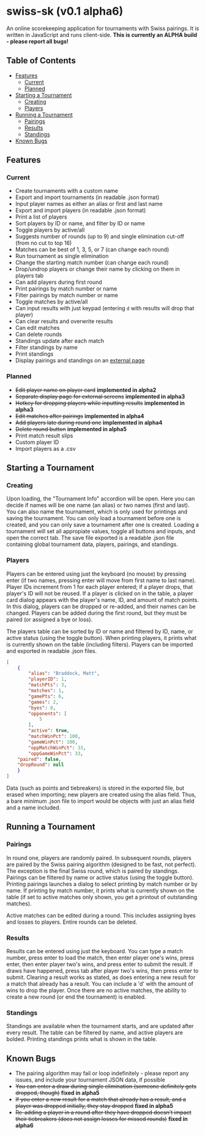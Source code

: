 # swiss-sk (v0.1 alpha6)
An online scorekeeping application for tournaments with Swiss pairings. It is written in JavaScript and runs client-side. **This is currently an ALPHA build - please report all bugs!**

## Table of Contents
- [Features](#Features)
  * [Current](#Current)
  * [Planned](#Planned)
- [Starting a Tournament](#Starting%20a%20Tournament)
  * [Creating](#Creating)
  * [Players](#Players)
- [Running a Tournament](#Running%20a%20Tournament)
  * [Pairings](#Pairings)
  * [Results](#Results)
  * [Standings](#Standings)
- [Known Bugs](#Known%20Bugs)

## Features

### Current
- Create tournaments with a custom name
- Export and import tournaments (in readable .json format)
- Input player names as either an alias or first and last name
- Export and import players (in readable .json format)
- Print a list of players
- Sort players by ID or name, and filter by ID or name
- Toggle players by active/all
- Suggests number of rounds (up to 9) and single elimination cut-off (from no cut to top 16)
- Matches can be best of 1, 3, 5, or 7 (can change each round)
- Run tournament as single elimination
- Change the starting match number (can change each round)
- Drop/undrop players or change their name by clicking on them in players tab
- Can add players during first round
- Print pairings by match number or name
- Filter pairings by match number or name
- Toggle matches by active/all
- Can input results with just keypad (entering `d` with results will drop that player)
- Can clear results and overwrite results
- Can edit matches
- Can delete rounds
- Standings update after each match
- Filter standings by name
- Print standings
- Display pairings and standings on an [external page](https://mattbraddock.com/swiss-sk/display.html)

### Planned
- ~~Edit player name on player card~~ **implemented in alpha2**
- ~~Separate display page for external screens~~ **implemented in alpha3**
- ~~Hotkey for dropping players while inputting results~~ **implemented in alpha3**
- ~~Edit matches after pairings~~ **implemented in alpha4**
- ~~Add players late during round one~~ **implemented in alpha4**
- ~~Delete round button~~ **implemented in alpha5**
- Print match result slips
- Custom player ID
- Import players as a .csv

## Starting a Tournament

### Creating
Upon loading, the "Tournament Info" accordion will be open. Here you can decide if names will be one name (an alias) or two names (first and last). You can also name the tournament, which is only used for printings and saving the tournament. You can only load a tournament before one is created, and you can only save a tournament after one is created. Loading a tournament will set all appropiate values, toggle all buttons and inputs, and open the correct tab. The save file exported is a readable .json file containing global tournament data, players, pairings, and standings.

### Players
Players can be entered using just the keyboard (no mouse) by pressing enter (if two names, pressing enter will move from first name to last name). Player IDs increment from 1 for each player entered; if a player drops, that player's ID will not be reused. If a player is clicked on in the table, a player card dialog appears with the player's name, ID, and amount of match points. In this dialog, players can be dropped or re-added, and their names can be changed. Players can be added during the first round, but they must be paired (or assigned a bye or loss).

The players table can be sorted by ID or name and filtered by ID, name, or active status (using the toggle button). When printing players, it prints what is currently shown on the table (including filters). Players can be imported and exported in readable .json files.

```JSON
[
	{
		"alias": "Braddock, Matt",
		"playerID": 1,
		"matchPts": 3,
		"matches": 1,
		"gamePts": 6,
		"games": 2,
		"byes": 0,
		"opponents": [
			5
		],
		"active": true,
		"matchWinPct": 100,
		"gameWinPct": 100,
		"oppMatchWinPct": 33,
		"oppGameWinPct": 33,
    "paired": false,
    "dropRound": null
	}
]
```
Data (such as points and tiebreakers) is stored in the exported file, but erased when importing; new players are created using the alias field. Thus, a bare minimum .json file to import would be objects with just an alias field and a name included.

## Running a Tournament

### Pairings
In round one, players are randomly paired. In subsequent rounds, players are paired by the Swiss pairing algorithm (designed to be fast, not perfect). The exception is the final Swiss round, which is paired by standings. Pairings can be filtered by name or active status (using the toggle button). Printing pairings launches a dialog to select printing by match number or by name. If printing by match number, it prints what is currently shown on the table (if set to active matches only shown, you get a printout of outstanding matches).

Active matches can be edited during a round. This includes assigning byes and losses to players. Entire rounds can be deleted.

### Results
Results can be entered using just the keyboard. You can type a match number, press enter to load the match, then enter player one's wins, press enter, then enter player two's wins, and press enter to submit the result. If draws have happened, press tab after player two's wins, then press enter to submit. Clearing a result works as stated, as does entering a new result for a match that already has a result. You can include a 'd' with the amount of wins to drop the player. Once there are no active matches, the ability to create a new round (or end the tournament) is enabled.

### Standings
Standings are available when the tournament starts, and are updated after every result. The table can be filtered by name, and active players are bolded. Printing standings prints what is shown in the table.

## Known Bugs
- The pairing algorithm may fail or loop indefinitely - please report any issues, and include your tournament JSON data, if possible
- ~~You can enter a draw during single elimination (someone definitely gets dropped, though)~~ **fixed in alpha5**
- ~~If you enter a new result for a match that already has a result, and a player was dropped initially, they stay dropped~~ **fixed in alpha5**
- ~~Re-adding a player in a round after they have dropped doesn't impact their tiebreakers (does not assign losses for missed rounds)~~ **fixed in alpha6**